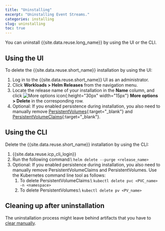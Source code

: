 ```yaml
---
title: "Uninstalling"
excerpt: "Uninstalling Event Streams."
categories: installing
slug: uninstalling
toc: true
---
```


You can uninstall {{site.data.reuse.long_name}} by using the UI or the CLI.

## Using the UI

To delete the {{site.data.reuse.short_name}} installation by using the UI:

1. Log in to the {{site.data.reuse.short_name}} UI as an administrator.
2. Click **Workloads > Helm Releases** from the navigation menu.
3. Locate the release name of your installation in the **Name** column, and click ![More options icon](../../../images/more_options.png "Three vertical dots for the more options icon at end of each row."){:height="30px" width="15px"} **More options > Delete** in the corresponding row.
4. Optional: If you enabled persistence during installation, you also need to manually remove  [PersistentVolumes](https://www-03preprod.ibm.com/support/knowledgecenter/SSBS6K_3.1.2/manage_cluster/delete_volume.html){:target="_blank"} and [PersistentVolumeClaims](https://www-03preprod.ibm.com/support/knowledgecenter/SSBS6K_3.1.2/manage_cluster/delete_app_volume.html){:target="_blank"}.


## Using the CLI

Delete the {{site.data.reuse.short_name}} installation by using the CLI:

1. {{site.data.reuse.icp_cli_login}}
2. Run the following command:\\
   `helm delete --purge <release_name>`
3. Optional: If you enabled persistence during installation, you also need to manually remove PersistentVolumeClaims and PersistentVolumes. Use the Kubernetes command line tool as follows:
    1. To delete PersistentVolumeClaims:\\
       `kubectl delete pvc <PVC_name> -n <namespace>`
    2. To delete PersistentVolumes:\\
       `kubectl delete pv <PV_name>`

## Cleaning up after uninstallation

The uninstallation process might leave behind artifacts that you have to [clear manually](../../troubleshooting/cleanup-uninstall/).
